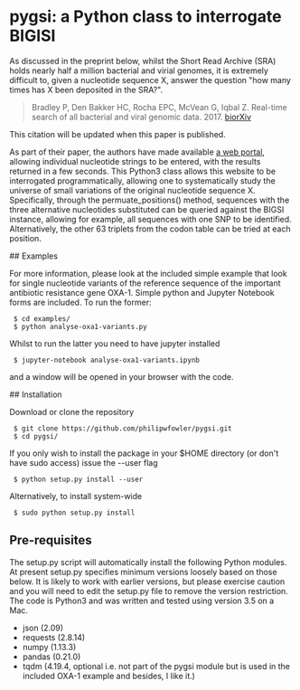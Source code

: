 # pygsi: a Python class to interrogate BIGISI 

As discussed in the preprint below, whilst the Short Read Archive (SRA) holds nearly half a million bacterial and virial genomes, it is extremely difficult to, given a nucleotide sequence X, answer the question "how many times has X been deposited in the SRA?".

> Bradley P, Den Bakker HC, Rocha EPC, McVean G, Iqbal Z. Real-time search of all bacterial and viral genomic data. 2017. [biorXiv](https://dx.doi.org/10.1101/234955)

This citation will be updated when this paper is published.

As part of their paper, the authors have made available [a web portal](https://bigsi.io), allowing individual nucleotide strings to be entered, with the results returned in a few seconds. This Python3 class allows this website to be interrogated programmatically, allowing one to systematically study the universe of small variations of the original nucleotide sequence X. Specifically, through the permuate_positions() method, sequences with the three alternative nucleotides substituted can be queried against the BIGSI instance, allowing for example, all sequences with one SNP to be identified. Alternatively, the other 63 triplets from the codon table can be tried at each position.

## Examples

For more information, please look at the included simple example that look for single nucleotide variants of the reference sequence of the important antibiotic resistance gene OXA-1. Simple python and Jupyter Notebook forms are included. To run the former:

     $ cd examples/ 
     $ python analyse-oxa1-variants.py 

Whilst to run the latter you need to have jupyter installed

     $ jupyter-notebook analyse-oxa1-variants.ipynb
     
and a window will be opened in your browser with the code.     

## Installation

Download or clone the repository

     $ git clone https://github.com/philipwfowler/pygsi.git
     $ cd pygsi/

If you only wish to install the package in your $HOME directory (or don't have sudo access) issue the --user flag

     $ python setup.py install --user
     
Alternatively, to install system-wide

     $ sudo python setup.py install

## Pre-requisites

The setup.py script will automatically install the following Python modules. At present setup.py specifies minimum versions loosely based on those below. It is likely to work with earlier versions, but please exercise caution and you will need to edit the setup.py file to remove the version restriction. The code is Python3 and was written and tested using version 3.5 on a Mac.

- json (2.09)
- requests (2.8.14)
- numpy (1.13.3)
- pandas (0.21.0)
- tqdm (4.19.4, optional i.e. not part of the pygsi module but is used in the included OXA-1 example and besides, I like it.)



